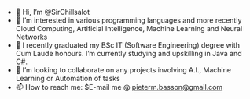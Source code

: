- 👋 Hi, I’m @SirChillsalot
- 👀 I’m interested in various programming languages and more recently Cloud Computing, Artificial Intelligence, Machine Learning and Neural Networks
- 🌱 I recently graduated my BSc IT (Software Engineering) degree with Cum Laude honours. I’m currently studying and upskilling in Java and C#.
- 💞️ I’m looking to collaborate on any projects involving A.I., Machine Learning or Automation of tasks
- 📫 How to reach me: 
    $E-mail me @ pieterm.basson@gmail.com

<!---
SirChillsalot/SirChillsalot is a ✨ special ✨ repository because its `README.md` (this file) appears on your GitHub profile.
You can click the Preview link to take a look at your changes.
--->
